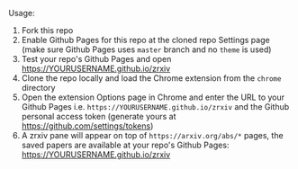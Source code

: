 Usage:
1. Fork this repo
2. Enable Github Pages for this repo at the cloned repo Settings page (make sure Github Pages uses `master` branch and no `theme` is used)
3. Test your repo's Github Pages and open https://YOURUSERNAME.github.io/zrxiv 
4. Clone the repo locally and load the Chrome extension from the `chrome` directory
5. Open the extension Options page in Chrome and enter the URL to your Github Pages i.e. `https://YOURUSERNAME.github.io/zrxiv` and the Github personal access token (generate yours at https://github.com/settings/tokens)
6. A zrxiv pane will appear on top of `https://arxiv.org/abs/*` pages, the saved papers are available at your repo's Github Pages: https://YOURUSERNAME.github.io/zrxiv
